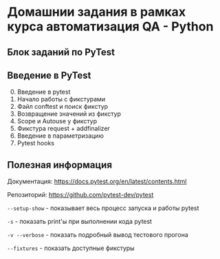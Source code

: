 # Домашнии задания в рамках курса автоматизация QA - Python
## Блок заданий по PyTest

## Введение в PyTest

0) Введение в pytest
1) Начало работы с фикстурами
2) Файл conftest и поиск фикстур
3) Возвращение значений из фикстур
4) Scope и Autouse у фикстур
5) Фикстура request + addfinalizer
6) Введение в параметризацию
7) Pytest hooks

## Полезная информация

Документация: https://docs.pytest.org/en/latest/contents.html

Репозиторий: https://github.com/pytest-dev/pytest

```--setup-show``` - показывает весь процесс запуска и работы pytest

```-s``` - показать print'ы при выполнении кода pytest

```-v --verbose``` - показать подробный вывод тестового прогона

```--fixtures``` - показать доступные фикстуры
